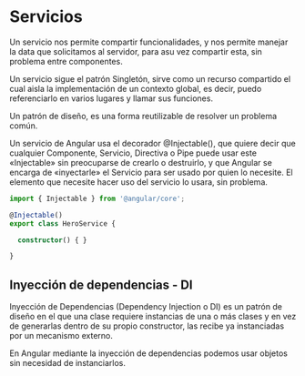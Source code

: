 # **Servicios**

Un servicio nos permite compartir funcionalidades, y nos permite manejar la data que solicitamos al servidor, para asu vez compartir esta, sin problema entre componentes.

Un servicio sigue el patrón Singletón, sirve como un recurso compartido el cual aisla la implementación de un contexto global, es decir, puedo referenciarlo en varios lugares y llamar sus funciones. 

Un patrón de diseño, es una forma reutilizable de resolver un problema común. 

Un servicio de Angular usa  el decorador @Injectable(), que quiere decir que cualquier Componente, Servicio, Directiva o Pipe puede usar este «Injectable» sin preocuparse de crearlo o destruirlo, y que Angular se encarga de «inyectarle» el Servicio para ser usado por quien lo necesite. El elemento que necesite hacer uso del servicio lo usara, sin problema.

```typescript
import { Injectable } from '@angular/core';

@Injectable()
export class HeroService {

  constructor() { }

}
```

## Inyección de dependencias - DI

Inyección de Dependencias (Dependency Injection o DI) es un patrón de diseño en el que una clase requiere instancias de una o más clases y en vez de generarlas dentro de su propio constructor, las recibe ya instanciadas por un mecanismo externo.

En Angular mediante la inyección de dependencias podemos usar objetos sin necesidad de instanciarlos.
